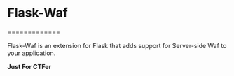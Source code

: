# Flask-Waf
=============

Flask-Waf is an extension for Flask that adds support for Server-side Waf to your application.

**Just For CTFer**
